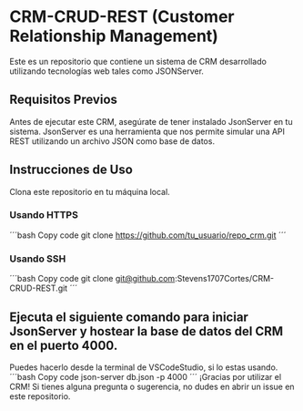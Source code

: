 # CRM-CRUD-REST (Customer Relationship Management)
Este es un repositorio que contiene un sistema de CRM desarrollado utilizando tecnologías web tales como JSONServer.

## Requisitos Previos
Antes de ejecutar este CRM, asegúrate de tener instalado JsonServer en tu sistema. JsonServer es una herramienta que nos permite simular una API REST utilizando un archivo JSON como base de datos.

## Instrucciones de Uso
Clona este repositorio en tu máquina local.
### Usando HTTPS
´´´bash
Copy code
git clone https://github.com/tu_usuario/repo_crm.git
´´´
### Usando SSH
´´´bash
Copy code
git clone git@github.com:Stevens1707Cortes/CRM-CRUD-REST.git
´´´
## Ejecuta el siguiente comando para iniciar JsonServer y hostear la base de datos del CRM en el puerto 4000.
Puedes hacerlo desde la terminal de VSCodeStudio, si lo estas usando.
´´´bash
Copy code
json-server db.json -p 4000
´´´
¡Gracias por utilizar el CRM! Si tienes alguna pregunta o sugerencia, no dudes en abrir un issue en este repositorio.
